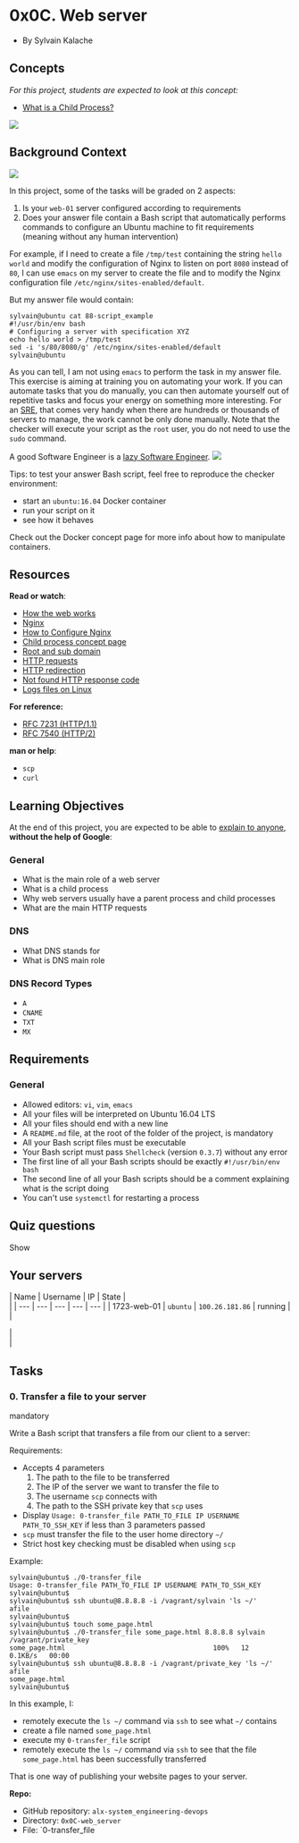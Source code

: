 0x0C. Web server
================

-   By Sylvain Kalache

Concepts
--------

*For this project, students are expected to look at this concept:*

-   [What is a Child Process?](https://alx-intranet.hbtn.io/concepts/110)

![](https://s3.amazonaws.com/intranet-projects-files/holbertonschool-sysadmin_devops/266/8Gu52Qv.png)

Background Context
------------------

[![](https://s3.amazonaws.com/intranet-projects-files/holbertonschool-sysadmin_devops/266/Screenshot+2017-07-06+19.24.05.png)](https://www.youtube.com/watch?v=AZg4uJkEa-4&feature=youtu.be&hd=1)[](http://savefrom.net/?url=https%3A%2F%2Fwww.youtube.com%2Fwatch%3Fv%3DAZg4uJkEa-4%26feature%3Dyoutu.be%26hd%3D1&utm_source=ff&utm_medium=extensions&utm_campaign=link_modifier "Obtenir un lien direct")

In this project, some of the tasks will be graded on 2 aspects:

1.  Is your `web-01` server configured according to requirements
2.  Does your answer file contain a Bash script that automatically performs commands to configure an Ubuntu machine to fit requirements (meaning without any human intervention)

For example, if I need to create a file `/tmp/test` containing the string `hello world` and modify the configuration of Nginx to listen on port `8080` instead of `80`, I can use `emacs` on my server to create the file and to modify the Nginx configuration file `/etc/nginx/sites-enabled/default`.

But my answer file would contain:

```
sylvain@ubuntu cat 88-script_example
#!/usr/bin/env bash
# Configuring a server with specification XYZ
echo hello world > /tmp/test
sed -i 's/80/8080/g' /etc/nginx/sites-enabled/default
sylvain@ubuntu
```

As you can tell, I am not using `emacs` to perform the task in my answer file. This exercise is aiming at training you on automating your work. If you can automate tasks that you do manually, you can then automate yourself out of repetitive tasks and focus your energy on something more interesting. For an [SRE](https://alx-intranet.hbtn.io/rltoken/9I0WufjKdW3TZA2EVrGnlQ "SRE"), that comes very handy when there are hundreds or thousands of servers to manage, the work cannot be only done manually. Note that the checker will execute your script as the `root` user, you do not need to use the `sudo` command.

A good Software Engineer is a [lazy Software Engineer](https://alx-intranet.hbtn.io/rltoken/sRY__axKNHhNW0SVmsUC_A "lazy Software Engineer"). ![](https://s3.amazonaws.com/intranet-projects-files/holbertonschool-sysadmin_devops/266/82VsYEC.jpg)

Tips: to test your answer Bash script, feel free to reproduce the checker environment:

-   start an `ubuntu:16.04` Docker container
-   run your script on it
-   see how it behaves

Check out the Docker concept page for more info about how to manipulate containers.

Resources
---------

**Read or watch**:

-   [How the web works](https://alx-intranet.hbtn.io/rltoken/6TI3HiyFdwrbXWKVF24Gxw "How the web works")
-   [Nginx](https://alx-intranet.hbtn.io/rltoken/vkVMGlaf39j2DWAQWzo6EA "Nginx")
-   [How to Configure Nginx](https://alx-intranet.hbtn.io/rltoken/zKrpVxWuUHVdW4URAjdFbw "How to Configure Nginx")
-   [Child process concept page](https://alx-intranet.hbtn.io/rltoken/Ar18u5sRis1fkvkVgzdcqg "Child process concept page")
-   [Root and sub domain](https://alx-intranet.hbtn.io/rltoken/xi3peVqYl02PfpHHHlCtxQ "Root and sub domain")
-   [HTTP requests](https://alx-intranet.hbtn.io/rltoken/sBrrP4EAmI3NoYjIgZrUhw "HTTP requests")
-   [HTTP redirection](https://alx-intranet.hbtn.io/rltoken/Eaa4ZuKvye941hTkP8VlBQ "HTTP redirection")
-   [Not found HTTP response code](https://alx-intranet.hbtn.io/rltoken/eJSp2QFTY6jqqNtz8OVDEw "Not found HTTP response code")
-   [Logs files on Linux](https://alx-intranet.hbtn.io/rltoken/7WMNY5CWD-CBrxmQrdmfPg "Logs files on Linux")

**For reference:**

-   [RFC 7231 (HTTP/1.1)](https://alx-intranet.hbtn.io/rltoken/BGa6RrS0dnM6EdBGS_ZDUw "RFC 7231 (HTTP/1.1)")
-   [RFC 7540 (HTTP/2)](https://alx-intranet.hbtn.io/rltoken/IZ2fyYn1qNZ9RXXsg5vG1g "RFC 7540 (HTTP/2)")

**man or help**:

-   `scp`
-   `curl`

Learning Objectives
-------------------

At the end of this project, you are expected to be able to [explain to anyone](https://alx-intranet.hbtn.io/rltoken/EHyxcIwPtD2SzEGRKOnT3g "explain to anyone"), **without the help of Google**:

### General

-   What is the main role of a web server
-   What is a child process
-   Why web servers usually have a parent process and child processes
-   What are the main HTTP requests

### DNS

-   What DNS stands for
-   What is DNS main role

### DNS Record Types

-   `A`
-   `CNAME`
-   `TXT`
-   `MX`

Requirements
------------

### General

-   Allowed editors: `vi`, `vim`, `emacs`
-   All your files will be interpreted on Ubuntu 16.04 LTS
-   All your files should end with a new line
-   A `README.md` file, at the root of the folder of the project, is mandatory
-   All your Bash script files must be executable
-   Your Bash script must pass `Shellcheck` (version `0.3.7`) without any error
-   The first line of all your Bash scripts should be exactly `#!/usr/bin/env bash`
-   The second line of all your Bash scripts should be a comment explaining what is the script doing
-   You can't use `systemctl` for restarting a process

Quiz questions
--------------

Show

Your servers
------------

| Name | Username | IP | State |\
 |
| --- | --- | --- | --- | --- |
| 1723-web-01 | `ubuntu` | `100.26.181.86` | running |\
 |

|\
 |

Tasks
-----

### 0\. Transfer a file to your server

mandatory

Write a Bash script that transfers a file from our client to a server:

Requirements:

-   Accepts 4 parameters
    1.  The path to the file to be transferred
    2.  The IP of the server we want to transfer the file to
    3.  The username `scp` connects with
    4.  The path to the SSH private key that `scp` uses
-   Display `Usage: 0-transfer_file PATH_TO_FILE IP USERNAME PATH_TO_SSH_KEY` if less than 3 parameters passed
-   `scp` must transfer the file to the user home directory `~/`
-   Strict host key checking must be disabled when using `scp`

Example:

```
sylvain@ubuntu$ ./0-transfer_file
Usage: 0-transfer_file PATH_TO_FILE IP USERNAME PATH_TO_SSH_KEY
sylvain@ubuntu$
sylvain@ubuntu$ ssh ubuntu@8.8.8.8 -i /vagrant/sylvain 'ls ~/'
afile
sylvain@ubuntu$
sylvain@ubuntu$ touch some_page.html
sylvain@ubuntu$ ./0-transfer_file some_page.html 8.8.8.8 sylvain /vagrant/private_key
some_page.html                                     100%   12     0.1KB/s   00:00
sylvain@ubuntu$ ssh ubuntu@8.8.8.8 -i /vagrant/private_key 'ls ~/'
afile
some_page.html
sylvain@ubuntu$
```

In this example, I:

-   remotely execute the `ls ~/` command via `ssh` to see what `~/` contains
-   create a file named `some_page.html`
-   execute my `0-transfer_file` script
-   remotely execute the `ls ~/` command via `ssh` to see that the file `some_page.html` has been successfully transferred

That is one way of publishing your website pages to your server.

**Repo:**

-   GitHub repository: `alx-system_engineering-devops`
-   Directory: `0x0C-web_server`
-   File: `0-transfer_file
